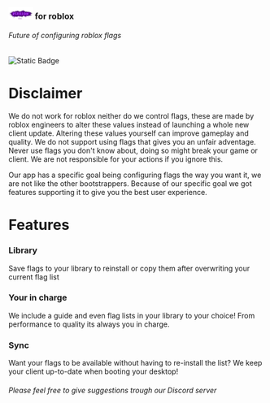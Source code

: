 ### <img src="https://github.com/b4phob/vexillon/raw/main/pics/vexillon.png" width="48"/> for roblox
###### Future of configuring roblox flags

![Static Badge](https://img.shields.io/badge/1.0-green?style=flat&label=Version)


<h1>Disclaimer</h1>
We do not work for roblox neither do we control flags, these are made by roblox engineers to alter these values instead of launching a whole new client update. Altering these values yourself can improve gameplay and quality. We do not support using flags that gives you an unfair adventage. Never use flags you don't know about, doing so might break your game or client. We are not responsible for your actions if you ignore this.

Our app has a specific goal being configuring flags the way you want it, we are not like the other bootstrappers. Because of our specific goal we got features supporting it to give you the best user experience.

<h1>Features</h1>

### Library
<p>Save flags to your library to reinstall or copy them after overwriting your current flag list</p>

### Your in charge
<p>We include a guide and even flag lists in your library to your choice! From performance to quality its always you in charge.</p>

### Sync 
<p>Want your flags to be available without having to re-install the list? We keep your client up-to-date when booting your desktop!</p>

###### Please feel free to give suggestions trough our Discord server
